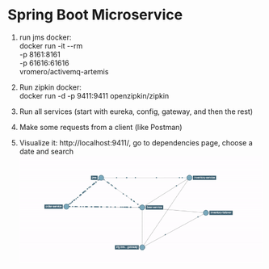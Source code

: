 # Spring Boot Microservice

1. run jms docker: <br>
docker run -it --rm \
  -p 8161:8161 \
  -p 61616:61616 \
  vromero/activemq-artemis

2. Run zipkin docker: <br>
docker run -d -p 9411:9411 openzipkin/zipkin

3. Run all services (start with eureka, config, gateway, and then the rest)

4. Make some requests from a client (like Postman) 

5. Visualize it: http://localhost:9411/, go to dependencies page, choose a date and search <br>
![Alt Text](zipkin.gif)
